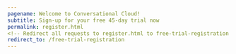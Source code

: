 ```yaml
---
pagename: Welcome to Conversational Cloud!
subtitle: Sign-up for your free 45-day trial now
permalink: register.html
<!-- Redirect all requests to register.html to free-trial-registration -->
redirect_to: /free-trial-registration
---
```

